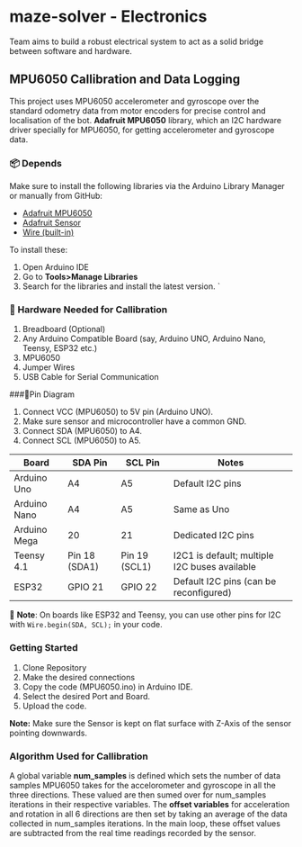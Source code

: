 # maze-solver - Electronics
Team aims to build a robust electrical system to act as a solid bridge between software and hardware.

## MPU6050 Callibration and Data Logging
This project uses MPU6050 accelerometer and gyroscope over the standard odometry data from motor encoders for precise control and localisation of the bot. **Adafruit MPU6050** library, which an I2C hardware driver specially for MPU6050, for getting accelerometer and gyroscope data.

### 📦 Depends
Make sure to install the following libraries via the Arduino Library Manager or manually from GitHub:

- [Adafruit MPU6050](https://github.com/adafruit/Adafruit_MPU6050)
- [Adafruit Sensor](https://github.com/adafruit/Adafruit_Sensor)
- [Wire (built-in)](https://www.arduino.cc/en/reference/wire)


To install these:
1. Open Arduino IDE
2. Go to **Tools>Manage Libraries**
3. Search for the libraries and install the latest version.
`
### 🔧 Hardware Needed for Callibration
1. Breadboard (Optional)
2. Any Arduino Compatible Board (say, Arduino UNO, Arduino Nano, Teensy, ESP32 etc.)
3. MPU6050 
4. Jumper Wires
5. USB Cable for Serial Communication

###🔌Pin Diagram
1. Connect VCC (MPU6050) to 5V pin (Arduino UNO).
2. Make sure sensor and microcontroller have a common GND.
3. Connect SDA (MPU6050) to A4.
4. Connect SCL  (MPU6050) to A5.

| Board         | SDA Pin       | SCL Pin       | Notes                                |
|---------------|---------------|---------------|--------------------------------------|
| Arduino Uno   | A4            | A5            | Default I2C pins                     |
| Arduino Nano  | A4            | A5            | Same as Uno                          |
| Arduino Mega  | 20            | 21            | Dedicated I2C pins                   |
| Teensy 4.1    | Pin 18 (SDA1) | Pin 19 (SCL1) | I2C1 is default; multiple I2C buses available |
| ESP32         | GPIO 21       | GPIO 22       | Default I2C pins (can be reconfigured) |

📝 **Note**: On boards like ESP32 and Teensy, you can use other pins for I2C with `Wire.begin(SDA, SCL);` in your code.

### Getting Started
1. Clone Repository
2. Make the desired connections
3. Copy the code (MPU6050.ino) in Arduino IDE.
4. Select the desired Port and Board.
5. Upload the code.

**Note:** Make sure the Sensor is kept on flat surface with Z-Axis of the sensor pointing downwards.

### Algorithm Used for Callibration
A global variable **num_samples** is defined which sets the number of data samples MPU6050 takes for the accelorometer and gyroscope in all the three directions. These valued are then sumed over for num_samples iterations in their respective variables. The **offset variables** for acceleration and rotation in all 6 directions are then set by taking an average of the data collected in num_samples iterations. In the main loop, these offset values are subtracted from the real time readings recorded by the sensor. 
